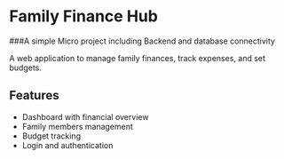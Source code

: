 # Family Finance Hub
###A simple Micro project including Backend and database connectivity

A web application to manage family finances, track expenses, and set budgets.

## Features
- Dashboard with financial overview
- Family members management
- Budget tracking
- Login and authentication